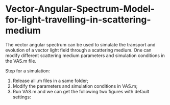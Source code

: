 # Vector-Angular-Spectrum-Model-for-light-travelling-in-scattering-medium
The vector angular spectrum can be used to simulate the transport and evolution of a vector light field through a scattering medium.
One can modify different scattering medium parameters and simulation conditions in the VAS.m file.

Step for a simulation:
1. Release all .m files in a same folder;
2. Modify the parameters and simulation conditions in VAS.m;
3. Run VAS.m and we can get the following two figures with default settings:
